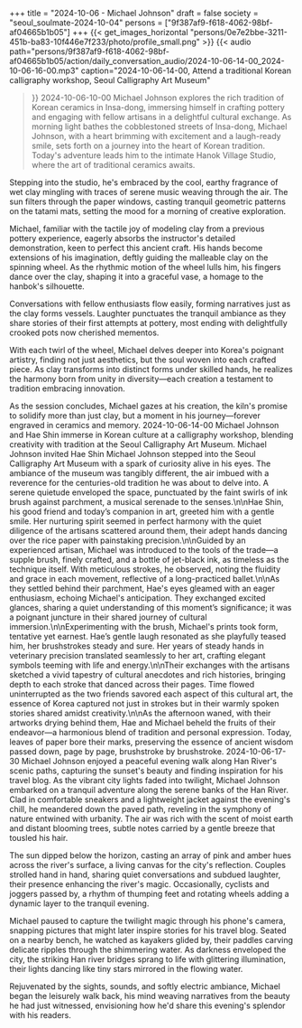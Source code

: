 +++
title = "2024-10-06 - Michael Johnson"
draft = false
society = "seoul_soulmate-2024-10-04"
persons = ["9f387af9-f618-4062-98bf-af04665b1b05"]
+++
{{< get_images_horizontal "persons/0e7e2bbe-3211-451b-ba83-10f446e7f233/photo/profile_small.png" >}}
{{< audio
    path="persons/9f387af9-f618-4062-98bf-af04665b1b05/action/daily_conversation_audio/2024-10-06-14-00_2024-10-06-16-00.mp3" 
    caption="2024-10-06-14-00, Attend a traditional Korean calligraphy workshop, Seoul Calligraphy Art Museum"
>}}
2024-10-06-10-00
Michael Johnson explores the rich tradition of Korean ceramics in Insa-dong, immersing himself in crafting pottery and engaging with fellow artisans in a delightful cultural exchange.
As morning light bathes the cobblestoned streets of Insa-dong, Michael Johnson, with a heart brimming with excitement and a laugh-ready smile, sets forth on a journey into the heart of Korean tradition. Today's adventure leads him to the intimate Hanok Village Studio, where the art of traditional ceramics awaits.

Stepping into the studio, he's embraced by the cool, earthy fragrance of wet clay mingling with traces of serene music weaving through the air. The sun filters through the paper windows, casting tranquil geometric patterns on the tatami mats, setting the mood for a morning of creative exploration.

Michael, familiar with the tactile joy of modeling clay from a previous pottery experience, eagerly absorbs the instructor's detailed demonstration, keen to perfect this ancient craft. His hands become extensions of his imagination, deftly guiding the malleable clay on the spinning wheel. As the rhythmic motion of the wheel lulls him, his fingers dance over the clay, shaping it into a graceful vase, a homage to the hanbok's silhouette.

Conversations with fellow enthusiasts flow easily, forming narratives just as the clay forms vessels. Laughter punctuates the tranquil ambiance as they share stories of their first attempts at pottery, most ending with delightfully crooked pots now cherished mementos.

With each twirl of the wheel, Michael delves deeper into Korea's poignant artistry, finding not just aesthetics, but the soul woven into each crafted piece. As clay transforms into distinct forms under skilled hands, he realizes the harmony born from unity in diversity—each creation a testament to tradition embracing innovation.

As the session concludes, Michael gazes at his creation, the kiln's promise to solidify more than just clay, but a moment in his journey—forever engraved in ceramics and memory.
2024-10-06-14-00
Michael Johnson and Hae Shin immerse in Korean culture at a calligraphy workshop, blending creativity with tradition at the Seoul Calligraphy Art Museum.
Michael Johnson invited Hae Shin
Michael Johnson stepped into the Seoul Calligraphy Art Museum with a spark of curiosity alive in his eyes. The ambiance of the museum was tangibly different, the air imbued with a reverence for the centuries-old tradition he was about to delve into. A serene quietude enveloped the space, punctuated by the faint swirls of ink brush against parchment, a musical serenade to the senses.\n\nHae Shin, his good friend and today’s companion in art, greeted him with a gentle smile. Her nurturing spirit seemed in perfect harmony with the quiet diligence of the artisans scattered around them, their adept hands dancing over the rice paper with painstaking precision.\n\nGuided by an experienced artisan, Michael was introduced to the tools of the trade—a supple brush, finely crafted, and a bottle of jet-black ink, as timeless as the technique itself. With meticulous strokes, he observed, noting the fluidity and grace in each movement, reflective of a long-practiced ballet.\n\nAs they settled behind their parchment, Hae's eyes gleamed with an eager enthusiasm, echoing Michael's anticipation. They exchanged excited glances, sharing a quiet understanding of this moment’s significance; it was a poignant juncture in their shared journey of cultural immersion.\n\nExperimenting with the brush, Michael's prints took form, tentative yet earnest. Hae’s gentle laugh resonated as she playfully teased him, her brushstrokes steady and sure. Her years of steady hands in veterinary precision translated seamlessly to her art, crafting elegant symbols teeming with life and energy.\n\nTheir exchanges with the artisans sketched a vivid tapestry of cultural anecdotes and rich histories, bringing depth to each stroke that danced across their pages. Time flowed uninterrupted as the two friends savored each aspect of this cultural art, the essence of Korea captured not just in strokes but in their warmly spoken stories shared amidst creativity.\n\nAs the afternoon waned, with their artworks drying behind them, Hae and Michael beheld the fruits of their endeavor—a harmonious blend of tradition and personal expression. Today, leaves of paper bore their marks, preserving the essence of ancient wisdom passed down, page by page, brushstroke by brushstroke.
2024-10-06-17-30
Michael Johnson enjoyed a peaceful evening walk along Han River's scenic paths, capturing the sunset's beauty and finding inspiration for his travel blog.
As the vibrant city lights faded into twilight, Michael Johnson embarked on a tranquil adventure along the serene banks of the Han River. Clad in comfortable sneakers and a lightweight jacket against the evening's chill, he meandered down the paved path, reveling in the symphony of nature entwined with urbanity. The air was rich with the scent of moist earth and distant blooming trees, subtle notes carried by a gentle breeze that tousled his hair.

The sun dipped below the horizon, casting an array of pink and amber hues across the river's surface, a living canvas for the city's reflection. Couples strolled hand in hand, sharing quiet conversations and subdued laughter, their presence enhancing the river's magic. Occasionally, cyclists and joggers passed by, a rhythm of thumping feet and rotating wheels adding a dynamic layer to the tranquil evening. 

Michael paused to capture the twilight magic through his phone's camera, snapping pictures that might later inspire stories for his travel blog. Seated on a nearby bench, he watched as kayakers glided by, their paddles carving delicate ripples through the shimmering water. As darkness enveloped the city, the striking Han river bridges sprang to life with glittering illumination, their lights dancing like tiny stars mirrored in the flowing water.

Rejuvenated by the sights, sounds, and softly electric ambiance, Michael began the leisurely walk back, his mind weaving narratives from the beauty he had just witnessed, envisioning how he'd share this evening's splendor with his readers.
